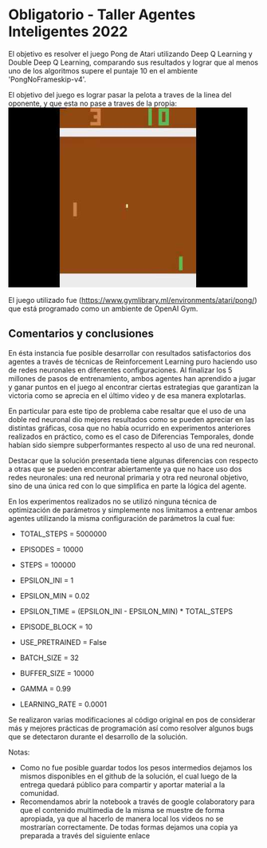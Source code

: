 # Obligatorio - Taller Agentes Inteligentes 2022

El objetivo es resolver el juego Pong de Atari utilizando Deep Q Learning y Double Deep Q Learning, comparando sus resultados y lograr que al menos uno de los algoritmos supere el puntaje 10 en el ambiente 'PongNoFrameskip-v4'.

El objetivo del juego es lograr pasar la pelota a traves de la linea del oponente, y que esta no pase a traves de la propia:
![image](https://github.com/fededemo/ObligatorioTallerIA/blob/main/assets/images/pong.jpg)

El juego utilizado fue (https://www.gymlibrary.ml/environments/atari/pong/) que está programado como un ambiente de OpenAI Gym. 

## Comentarios y conclusiones

En ésta instancia fue posible desarrollar con resultados satisfactorios dos agentes a través de técnicas de Reinforcement Learning puro haciendo uso de redes neuronales en diferentes configuraciones. Al finalizar los 5 millones de pasos de entrenamiento, ambos agentes han aprendido a jugar y ganar puntos en el juego al encontrar ciertas estrategias que garantizan la victoria como se aprecia en el último video y de esa manera explotarlas.

En particular para este tipo de problema cabe resaltar que el uso de una doble red neuronal dio mejores resultados como se pueden apreciar en las distintas gráficas, cosa que no había ocurrido en experimentos anteriores realizados en práctico, como es el caso de Diferencias Temporales, donde habían sido siempre subperformantes respecto al uso de una red neuronal.

Destacar que la solución presentada tiene algunas diferencias con respecto a otras que se pueden encontrar abiertamente ya que no hace uso dos redes neuronales: una red neuronal primaria y otra red neuronal objetivo, sino de una única red con lo que simplifica en parte la lógica del agente.

En los experimentos realizados no se utilizó ninguna técnica de optimización de parámetros y simplemente nos limitamos a entrenar ambos agentes utilizando la misma configuración de parámetros la cual fue:
- TOTAL_STEPS = 5000000
- EPISODES = 10000
- STEPS = 100000

- EPSILON_INI = 1
- EPSILON_MIN = 0.02
- EPSILON_TIME = (EPSILON_INI - EPSILON_MIN) * TOTAL_STEPS
- EPISODE_BLOCK = 10
- USE_PRETRAINED = False

- BATCH_SIZE = 32
- BUFFER_SIZE = 10000

- GAMMA = 0.99
- LEARNING_RATE = 0.0001


Se realizaron varias modificaciones al código original en pos de considerar más y mejores prácticas de programación así como resolver algunos bugs que se detectaron durante el desarrollo de la solución.

Notas:

- Como no fue posible guardar todos los pesos intermedios dejamos los mismos disponibles en el github de la solución, el cual luego de la entrega quedará público para compartir y aportar material a la comunidad.
- Recomendamos abrir la notebook a través de google colaboratory para que el contenido multimedia de la misma se muestre de forma apropiada, ya que al hacerlo de manera local los videos no se mostrarían correctamente. De todas formas dejamos una copia ya preparada a través del siguiente enlace
